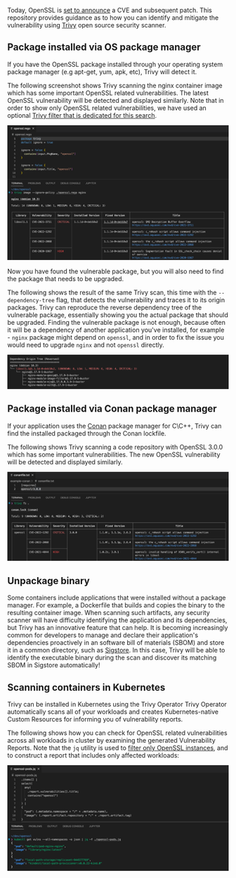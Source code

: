 Today, OpenSSL is [set to announce](https://blog.aquasec.com/openssl-vulnerability-2022) a CVE and subsequent patch. This repository provides guidance as to how you can identify and mitigate the vulnerability using [Trivy](https://trivy.dev/) open source security scanner. 

## Package installed via OS package manager

If you have the OpenSSL package installed through your operating system package manager (e.g apt-get, yum, apk, etc), Trivy will detect it.

The following screenshot shows Trivy scanning the nginx container image which has some important OpenSSL related vulnerabilities. The latest OpenSSL vulnerability will be detected and displayed similarly. Note that in order to show only OpenSSL related vulnerabilities, we have used an optional [Trivy filter that is dedicated for this search](openssl.rego).

![](image-opa.png)

Now you have found the vulnerable package, but you will also need to find the package that needs to be upgraded. 

The following shows the result of the same Trivy scan, this time with the `--dependency-tree` flag, that detects the vulnerability and traces it to its origin packages. Trivy can reproduce the reverse dependency tree of the vulnerable package, essentially showing you the actual package that should be upgraded. Finding the vulnerable package is not enough, because often it will be a dependency of another application you've installed, for example - `nginx` package might depend on `openssl`, and in order to fix the issue you would need to upgrade `nginx` and not `openssl` directly.

![](dependency-tree.png)

## Package installed via Conan package manager

If your application uses the [Conan](https://conan.io/) package manager for C\C++, Trivy can find the installed packaged through the Conan lockfile.

The following shows Trivy scanning a code repository with OpenSSL 3.0.0 which has some important vulnerabilities. The new OpenSSL vulnerability will be detected and displayed similarly.

![](conan.png)

## Unpackage binary

Some containers include applications that were installed without a package manager. For example, a Dockerfile that builds and copies the binary to the resulting container image.
When scanning such artifacts, any security scanner will have difficulty identifying the application and its dependencies, but Trivy has an innovative feature that can help.
It is becoming increasingly common for developers to manage and declare their application's dependencies proactively in an software bill of materials (SBOM) and store it in a common directory, such as [Sigstore](https://sigstore.dev). In this case, Trivy will be able to identify the executable binary during the scan and discover its matching SBOM in Sigstore automatically! 

## Scanning containers in Kubernetes

Trivy can be installed in Kubernetes using the Trivy Operator Trivy Operator automatically scans all of your workloads and creates Kubernetes-native Custom Resources for informing you of vulnerability reports.

The following shows how you can check for OpenSSL related vulnerabilities across all workloads in cluster by examining the generated Vulnerability Reports. Note that the `jq` utility is used to [filter only OpenSSL instances](openssl-pods.jq), and to construct a report that includes only affected workloads:

![](k8s-jq.png)
